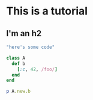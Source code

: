 # This is a tutorial

## I'm an h2

```ruby
"here's some code"

class A
  def b
    [:c, 42, /foo/]
  end
end

p A.new.b
```
